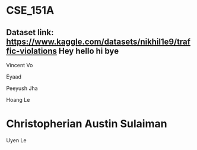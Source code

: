 # CSE_151A

## Dataset link: https://www.kaggle.com/datasets/nikhil1e9/traffic-violations Hey hello hi bye

Vincent Vo

Eyaad

Peeyush Jha

Hoang Le

Christopherian Austin Sulaiman
=======

Uyen Le


